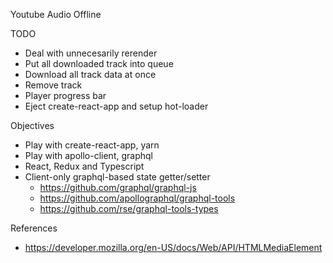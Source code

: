 Youtube Audio Offline


TODO

- Deal with unnecesarily rerender
- Put all downloaded track into queue
- Download all track data at once
- Remove track
- Player progress bar
- Eject create-react-app and setup hot-loader


Objectives

- Play with create-react-app, yarn
- Play with apollo-client, graphql
- React, Redux and Typescript
- Client-only graphql-based state getter/setter
  - https://github.com/graphql/graphql-js
  - https://github.com/apollographql/graphql-tools
  - https://github.com/rse/graphql-tools-types


References

- https://developer.mozilla.org/en-US/docs/Web/API/HTMLMediaElement
